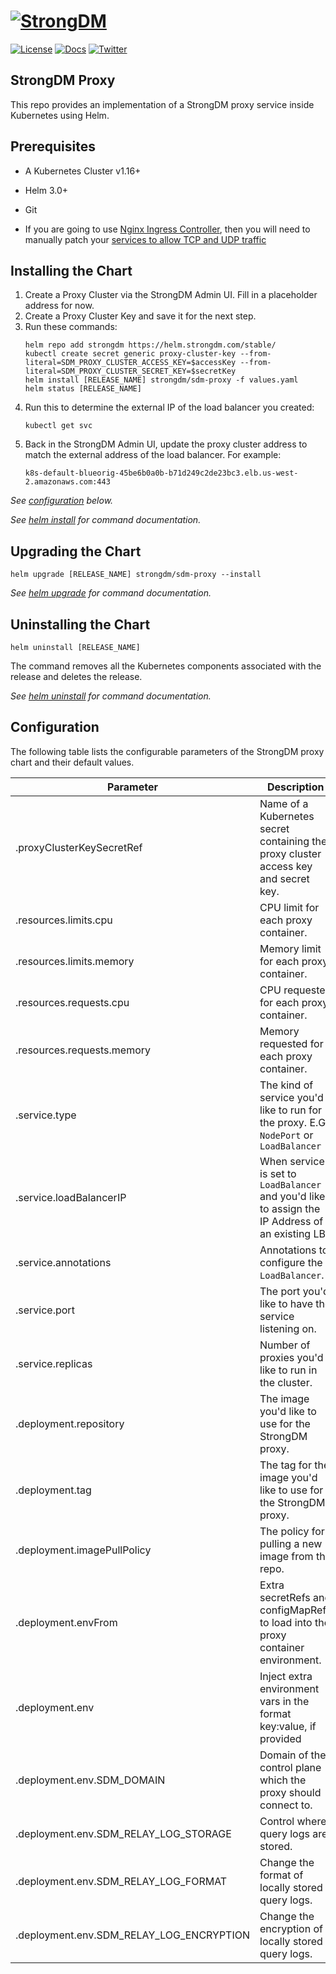 ﻿# [![StrongDM](../../sdm_icon.png)](https://strongdm.com/)

[![License](https://img.shields.io/badge/License-Apache_2.0-blue.svg)](https://opensource.org/licenses/Apache-2.0)
[![Docs](https://img.shields.io/badge/docs-current-brightgreen.svg)](https://strongdm.com/docs)
[![Twitter](https://img.shields.io/twitter/follow/strongdm.svg?style=social)](https://twitter.com/intent/follow?screen_name=strongdm)

## StrongDM Proxy

This repo provides an implementation of a StrongDM proxy service inside Kubernetes using Helm.

## Prerequisites

* A Kubernetes Cluster v1.16+

* Helm 3.0+

* Git

* If you are going to use [Nginx Ingress Controller](https://kubernetes.github.io/ingress-nginx/), then you will need to manually patch your [services to allow TCP and UDP traffic](https://kubernetes.github.io/ingress-nginx/user-guide/exposing-tcp-udp-services/)

## Installing the Chart

1. Create a Proxy Cluster via the StrongDM Admin UI. Fill in a placeholder address for now.
2. Create a Proxy Cluster Key and save it for the next step.
3. Run these commands:
    ```shell
    helm repo add strongdm https://helm.strongdm.com/stable/
    kubectl create secret generic proxy-cluster-key --from-literal=SDM_PROXY_CLUSTER_ACCESS_KEY=$accessKey --from-literal=SDM_PROXY_CLUSTER_SECRET_KEY=$secretKey
    helm install [RELEASE_NAME] strongdm/sdm-proxy -f values.yaml
    helm status [RELEASE_NAME]
    ```
4. Run this to determine the external IP of the load balancer you created:
    ```shell
    kubectl get svc
    ```
5. Back in the StrongDM Admin UI, update the proxy cluster address to match the external address of the load balancer. For example:
    ```
    k8s-default-blueorig-45be6b0a0b-b71d249c2de23bc3.elb.us-west-2.amazonaws.com:443
    ```

_See [configuration](#configuration) below._

_See [helm install](https://helm.sh/docs/helm/helm_install/) for command documentation._

## Upgrading the Chart

```shell
helm upgrade [RELEASE_NAME] strongdm/sdm-proxy --install
```

_See [helm upgrade](https://helm.sh/docs/helm/helm_upgrade/) for command documentation._

## Uninstalling the Chart

```shell
helm uninstall [RELEASE_NAME]
```

The command removes all the Kubernetes components associated with the release and deletes the release.

_See [helm uninstall](https://helm.sh/docs/helm/helm_uninstall/) for command documentation._

## Configuration

The following table lists the configurable parameters of the StrongDM proxy chart and their default values.


| Parameter                                | Description                                                                                      | Default                         | Required |
|------------------------------------------|--------------------------------------------------------------------------------------------------|---------------------------------|----------|
| .proxyClusterKeySecretRef                | Name of a Kubernetes secret containing the proxy cluster access key and secret key.              | None                            | &#9745;  |
| .resources.limits.cpu                    | CPU limit for each proxy container.                                                              | None                            | &#9745;  |
| .resources.limits.memory                 | Memory limit for each proxy container.                                                           | None                            | &#9745;  |
| .resources.requests.cpu                  | CPU requested for each proxy container.                                                          | None                            | &#9745;  |
| .resources.requests.memory               | Memory requested for each proxy container.                                                       | None                            | &#9745;  |
| .service.type                            | The kind of service you'd like to run for the proxy. E.G. `NodePort` or `LoadBalancer`           | `LoadBalancer`                  | &#9744;  |
| .service.loadBalancerIP                  | When service is set to `LoadBalancer` and you'd like to assign the IP Address of an existing LB. | None                            | &#9744;  |
| .service.annotations                     | Annotations to configure the `LoadBalancer`.                                                     | None                            | &#9744;  |
| .service.port                            | The port you'd like to have the service listening on.                                            | 443                             | &#9744;  |
| .service.replicas                        | Number of proxies you'd like to run in the cluster.                                              | 2                               | &#9744;  |
| .deployment.repository                   | The image you'd like to use for the StrongDM proxy.                                              | `public.ecr.aws/strongdm/relay` | &#9744;  |
| .deployment.tag                          | The tag for the image you'd like to use for the StrongDM proxy.                                  | `latest`                        | &#9744;  |
| .deployment.imagePullPolicy              | The policy for pulling a new image from the repo.                                                | `Always`                        | &#9744;  |
| .deployment.envFrom                      | Extra secretRefs and configMapRefs to load into the proxy container environment.                 | None                            | &#9744;  |
| .deployment.env                          | Inject extra environment vars in the format key:value, if provided                               | None                            | &#9744;  |
| .deployment.env.SDM_DOMAIN               | Domain of the control plane which the proxy should connect to.                                   | `strongdm.com`                  | &#9744;  |
| .deployment.env.SDM_RELAY_LOG_STORAGE    | Control where query logs are stored.                                                             |                                 | &#9744;  |
| .deployment.env.SDM_RELAY_LOG_FORMAT     | Change the format of locally stored query logs.                                                  |                                 | &#9744;  |
| .deployment.env.SDM_RELAY_LOG_ENCRYPTION | Change the encryption of locally stored query logs.                                              |                                 | &#9744;  |
